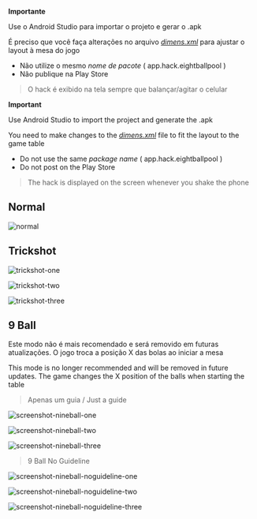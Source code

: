**Importante**

Use o Android Studio para importar o projeto e gerar o .apk

É preciso que você faça alterações no arquivo *[dimens.xml](https://github.com/jonathansilva/8BallPool/blob/master/app/src/main/res/values/dimens.xml)* para ajustar o layout à mesa do jogo

- Não utilize o mesmo *nome de pacote* ( app.hack.eightballpool )
- Não publique na Play Store

> O hack é exibido na tela sempre que balançar/agitar o celular

**Important**

Use Android Studio to import the project and generate the .apk

You need to make changes to the *[dimens.xml](https://github.com/jonathansilva/8BallPool/blob/master/app/src/main/res/values/dimens.xml)* file to fit the layout to the game table

- Do not use the same *package name* ( app.hack.eightballpool )
- Do not post on the Play Store

> The hack is displayed on the screen whenever you shake the phone

## Normal

![normal](https://github.com/jonathansilva/8BallPool/blob/master/screenshots/screenshot-normal.png?raw=true)

## Trickshot

![trickshot-one](https://github.com/jonathansilva/8BallPool/blob/master/screenshots/screenshot-trickshot-one.png?raw=true)

![trickshot-two](https://github.com/jonathansilva/8BallPool/blob/master/screenshots/screenshot-trickshot-two.png?raw=true)

![trickshot-three](https://github.com/jonathansilva/8BallPool/blob/master/screenshots/screenshot-trickshot-three.png?raw=true)

## 9 Ball

Este modo não é mais recomendado e será removido em futuras atualizações. O jogo troca a posição X das bolas ao iniciar a mesa

This mode is no longer recommended and will be removed in future updates. The game changes the X position of the balls when starting the table

> Apenas um guia / Just a guide

![screenshot-nineball-one](https://user-images.githubusercontent.com/33843748/100782264-ee66a400-33ea-11eb-97a9-b986373829f2.jpg)

![screenshot-nineball-two](https://user-images.githubusercontent.com/33843748/100782268-ef97d100-33ea-11eb-9b7b-8ca355c8d2a5.jpg)

![screenshot-nineball-three](https://user-images.githubusercontent.com/33843748/100782266-eeff3a80-33ea-11eb-8e54-6382d3579fa3.jpg)

> 9 Ball No Guideline

![screenshot-nineball-noguideline-one](https://user-images.githubusercontent.com/33843748/117866429-85266f00-b26d-11eb-8904-866c59da39fc.jpg)

![screenshot-nineball-noguideline-two](https://user-images.githubusercontent.com/33843748/117866474-90799a80-b26d-11eb-9855-ecf405fc988e.jpg)

![screenshot-nineball-noguideline-three](https://user-images.githubusercontent.com/33843748/117866526-9ec7b680-b26d-11eb-989c-799f46984563.jpg)
